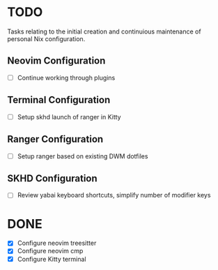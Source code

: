 # TODO

Tasks relating to the initial creation and continuious maintenance of personal Nix configuration.

## Neovim Configuration

- [ ] Continue working through plugins

## Terminal Configuration

- [ ] Setup skhd launch of ranger in Kitty

## Ranger Configuration

- [ ] Setup ranger based on existing DWM dotfiles

## SKHD Configuration

- [ ] Review yabai keyboard shortcuts, simplify number of modifier keys

# DONE

- [x] Configure neovim treesitter
- [x] Configure neovim cmp
- [x] Configure Kitty terminal
